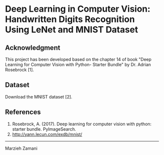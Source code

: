 # Deep Learning in Computer Vision: Handwritten Digits Recognition Using LeNet and MNIST Dataset

## Acknowledgment
This project has been developed based on the chapter 14 of book "Deep Learning for Computer Vision with Python- Starter Bundle" by Dr. Adrian Rosebrock [1].

## Dataset
Download the MNIST dataset [2].


## References
1. Rosebrock, A. (2017). Deep learning for computer vision with python: starter bundle. PyImageSearch.
2. http://yann.lecun.com/exdb/mnist/
______________
Marzieh Zamani